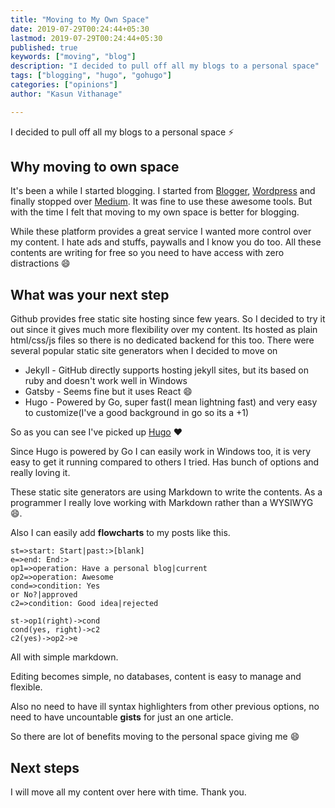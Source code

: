 ```yaml
---
title: "Moving to My Own Space"
date: 2019-07-29T00:24:44+05:30
lastmod: 2019-07-29T00:24:44+05:30
published: true
keywords: ["moving", "blog"]
description: "I decided to pull off all my blogs to a personal space"
tags: ["blogging", "hugo", "gohugo"]
categories: ["opinions"]
author: "Kasun Vithanage"

---
```


I decided to pull off all my blogs to a personal space ⚡️

## Why moving to own space

It's been a while I started blogging. I started from [Blogger](https://www.blogger.com/), [Wordpress](https://wordpress.com/) and finally stopped over [Medium](https://medium.com). It was fine to use these awesome tools. But with the time I felt that moving to my own space is better for blogging.

While these platform provides a great service I wanted more control over my content. I hate ads and stuffs, paywalls and I know you do too. All these contents are writing for free so you need to have access with zero distractions :smile:

## What was your next step

Github provides free static site hosting since few years. So I decided to try it out since it gives much more flexibility over my content. Its hosted as plain html/css/js files so there is no dedicated backend for this too. There were several popular static site generators when I decided to move on

- Jekyll - GitHub directly supports hosting jekyll sites, but its based on ruby and doesn't work well in Windows
- Gatsby - Seems fine but it uses React :smile:
- Hugo - Powered by Go, super fast(I mean lightning fast) and very easy to customize(I've a good background in go so its a +1)

So as you can see I've picked up [Hugo](https://gohugo.io/) :heart:

Since Hugo is powered by Go I can easily work in Windows too, it is very easy to get it running compared to others I tried. Has bunch of options and really loving it.

These static site generators are using Markdown to write the contents. As a programmer I really love working with Markdown rather than a WYSIWYG :smile:.

Also I can easily add **flowcharts** to my posts like this.

```flow
st=>start: Start|past:>[blank]
e=>end: End:>
op1=>operation: Have a personal blog|current
op2=>operation: Awesome
cond=>condition: Yes
or No?|approved
c2=>condition: Good idea|rejected

st->op1(right)->cond
cond(yes, right)->c2
c2(yes)->op2->e
```

All with simple markdown.

Editing becomes simple, no databases, content is easy to manage and flexible.

Also no need to have ill syntax highlighters from other previous options, no need to have uncountable **gists** for just an one article.

So there are lot of benefits moving to the personal space giving me :smile:

## Next steps

I will move all my content over here with time. Thank you.
